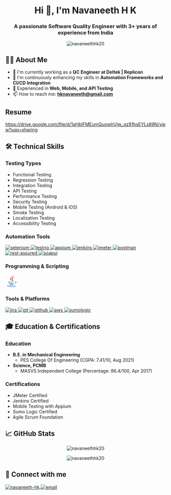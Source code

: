 <h1 align="center">Hi 👋, I'm Navaneeth H K</h1>
<h3 align="center">A passionate Software Quality Engineer with 3+ years of experience from India</h3>

<p align="center">
  <img src="https://komarev.com/ghpvc/?username=navaneethhk20&label=Profile%20views&color=0e75b6&style=flat" alt="navaneethhk20" />
</p>

## 👨‍💻 About Me

- 🔭 I'm currently working as a **QC Engineer at Deltek | Replicon**
- 🌱 I'm continuously enhancing my skills in **Automation Frameworks and CI/CD Integration**
- 💼 Experienced in **Web, Mobile, and API Testing**
- 📫 How to reach me: **hknavaneeth@gmail.com**
## Resume
https://drive.google.com/file/d/1aHblFMEumQuowlrUjw_qz91hsEYLs89N/view?usp=sharing

## 🛠️ Technical Skills

### Testing Types
- Functional Testing
- Regression Testing
- Integration Testing
- API Testing
- Performance Testing
- Security Testing
- Mobile Testing (Android & iOS)
- Smoke Testing
- Localization Testing
- Accessibility Testing

### Automation Tools
<p align="left">
  <a href="https://www.selenium.dev" target="_blank" rel="noreferrer"> 
    <img src="https://raw.githubusercontent.com/detain/svg-logos/780f25886640cef088af994181646db2f6b1a3f8/svg/selenium-logo.svg" alt="selenium" width="40" height="40"/> 
  </a>
  <a href="https://testng.org/" target="_blank" rel="noreferrer"> 
    <img src="https://avatars.githubusercontent.com/u/12528662" alt="testng" width="40" height="40"/> 
  </a>
  <a href="https://appium.io/" target="_blank" rel="noreferrer"> 
    <img src="https://cdn.worldvectorlogo.com/logos/appium.svg" alt="appium" width="40" height="40"/> 
  </a>
  <a href="https://www.jenkins.io" target="_blank" rel="noreferrer"> 
    <img src="https://www.vectorlogo.zone/logos/jenkins/jenkins-icon.svg" alt="jenkins" width="40" height="40"/> 
  </a>
  <a href="https://jmeter.apache.org/" target="_blank" rel="noreferrer"> 
    <img src="https://jmeter.apache.org/images/logo.svg" alt="jmeter" width="40" height="40"/> 
  </a>
  <a href="https://www.postman.com/" target="_blank" rel="noreferrer"> 
    <img src="https://www.vectorlogo.zone/logos/getpostman/getpostman-icon.svg" alt="postman" width="40" height="40"/> 
  </a>
  <a href="https://rest-assured.io/" target="_blank" rel="noreferrer"> 
    <img src="https://rest-assured.io/img/logo-transparent.png" alt="rest-assured" width="40" height="40"/> 
  </a>
  <a href="https://www.soapui.org/" target="_blank" rel="noreferrer"> 
    <img src="https://www.soapui.org/smartbearbrand/media/images/product-icons/ready-api-icon.svg" alt="soapui" width="40" height="40"/> 
  </a>
</p>

### Programming & Scripting
<p align="left">
  <a href="https://www.java.com" target="_blank" rel="noreferrer"> 
    <img src="https://raw.githubusercontent.com/devicons/devicon/master/icons/java/java-original.svg" alt="java" width="40" height="40"/> 
  </a>
</p>

### Tools & Platforms
<p align="left">
  <a href="https://www.atlassian.com/software/jira" target="_blank" rel="noreferrer"> 
    <img src="https://www.vectorlogo.zone/logos/atlassian_jira/atlassian_jira-icon.svg" alt="jira" width="40" height="40"/> 
  </a>
  <a href="https://git-scm.com/" target="_blank" rel="noreferrer"> 
    <img src="https://www.vectorlogo.zone/logos/git-scm/git-scm-icon.svg" alt="git" width="40" height="40"/> 
  </a>
  <a href="https://github.com/" target="_blank" rel="noreferrer"> 
    <img src="https://www.vectorlogo.zone/logos/github/github-icon.svg" alt="github" width="40" height="40"/> 
  </a>
  <a href="https://aws.amazon.com/" target="_blank" rel="noreferrer"> 
    <img src="https://www.vectorlogo.zone/logos/amazon_aws/amazon_aws-icon.svg" alt="aws" width="40" height="40"/> 
  </a>
  <a href="https://www.sumologic.com/" target="_blank" rel="noreferrer"> 
    <img src="https://www.vectorlogo.zone/logos/sumologic/sumologic-icon.svg" alt="sumologic" width="40" height="40"/> 
  </a>
</p>

## 🎓 Education & Certifications

### Education
- **B.E. in Mechanical Engineering**
  - PES College Of Engineering (CGPA: 7.41/10, Aug 2021)
- **Science, PCMB**
  - MASVS Independent College (Percentage: 86.4/100, Apr 2017)

### Certifications
- JMeter Certified
- Jenkins Certified
- Mobile Testing with Appium
- Sumo Logic Certified
- Agile Scrum Foundation

## 📈 GitHub Stats

<p align="center">
  <img src="https://github-readme-stats.vercel.app/api?username=navaneethhk20&show_icons=true&locale=en&theme=radical" alt="navaneethhk20" />
</p>

<p align="center">
  <img src="https://github-readme-streak-stats.herokuapp.com/?user=navaneethhk20&theme=radical" alt="navaneethhk20" />
</p>

## 🔗 Connect with me

<p align="left">
  <a href="https://linkedin.com/in/navaneeth-hk" target="blank">
    <img align="center" src="https://raw.githubusercontent.com/rahuldkjain/github-profile-readme-generator/master/src/images/icons/Social/linked-in-alt.svg" alt="navaneeth-hk" height="30" width="40" />
  </a>
  <a href="mailto:hknavaneeth@gmail.com">
    <img align="center" src="https://www.vectorlogo.zone/logos/gmail/gmail-icon.svg" alt="email" height="30" width="40" />
  </a>
</p>
